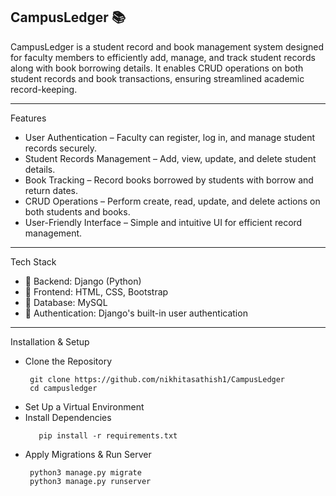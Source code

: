 CampusLedger 📚
-------------------------------------------------------------------------------------------------------------------------------------------------------------------------------------------------------------------------------
CampusLedger is a student record and book management system designed for faculty members to efficiently add, manage, and track student records along with book borrowing details. It enables CRUD operations on both student records and book transactions, ensuring streamlined academic record-keeping.

-------------------------------------------------------------------------------------------------------------------------------------------------------------------------------------------------------------------------------

Features
- User Authentication – Faculty can register, log in, and manage student records securely.
- Student Records Management – Add, view, update, and delete student details.
- Book Tracking – Record books borrowed by students with borrow and return dates.
- CRUD Operations – Perform create, read, update, and delete actions on both students and books.
- User-Friendly Interface – Simple and intuitive UI for efficient record management.

-------------------------------------------------------------------------------------------------------------------------------------------------------------------------------------------------------------------------------

Tech Stack
- 🔹 Backend: Django (Python)
- 🔹 Frontend: HTML, CSS, Bootstrap
- 🔹 Database: MySQL
- 🔹 Authentication: Django's built-in user authentication

-------------------------------------------------------------------------------------------------------------------------------------------------------------------------------------------------------------------------------

Installation & Setup
- Clone the Repository
  ```
   git clone https://github.com/nikhitasathish1/CampusLedger
   cd campusledger
  ```
- Set Up a Virtual Environment
- Install Dependencies
  ```
     pip install -r requirements.txt
  ```
- Apply Migrations & Run Server
  ```
   python3 manage.py migrate
   python3 manage.py runserver
  ```


